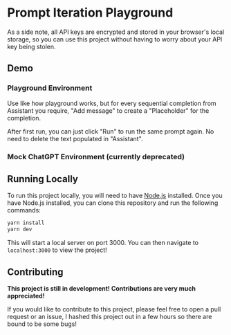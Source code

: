 # Prompt Iteration Playground

As a side note, all API keys are encrypted and stored in your browser's local storage, so you can use this project without having to worry about your API key being stolen.

## Demo

### Playground Environment
Use like how playground works, but for every sequential completion from Assistant you require, "Add message" to create a "Placeholder" for the completion. 

After first run, you can just click "Run" to run the same prompt again. No need to delete the text populated in "Assistant".

### Mock ChatGPT Environment (currently deprecated)

## Running Locally
To run this project locally, you will need to have [Node.js](https://nodejs.org/en/) installed. Once you have Node.js installed, you can clone this repository and run the following commands:

```bash
yarn install
yarn dev
```

This will start a local server on port 3000. You can then navigate to `localhost:3000` to view the project!

## Contributing

**This project is still in development! Contributions are very much appreciated!**

If you would like to contribute to this project, please feel free to open a pull request or an issue, I hashed this project out in a few hours so there are bound to be some bugs!
